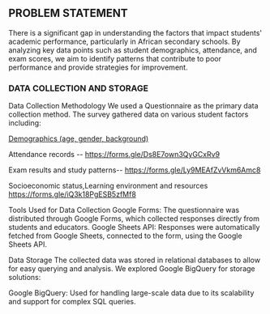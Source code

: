 ## PROBLEM STATEMENT
There is a significant gap in understanding the factors that impact students' academic performance, particularly in African secondary schools.
By analyzing key data points such as student demographics, attendance, and exam scores, we aim to identify patterns that contribute to poor performance and provide strategies for improvement.

### DATA COLLECTION AND STORAGE
Data Collection Methodology
We used a Questionnaire as the primary data collection method. The survey gathered data on various student factors including:

[Demographics (age, gender, background)](https://forms.gle/g4MAJrnQBRzuC4VC6)

Attendance records -- https://forms.gle/Ds8E7own3QyGCxRv9

Exam results and study patterns-- https://forms.gle/Ly9MEAfZvVkm6Amc8

Socioeconomic status,Learning environment and resources
https://forms.gle/iQ3k18PgESB5zfMf8

Tools Used for Data Collection
Google Forms: The questionnaire was distributed through Google Forms, which collected responses directly from students and educators.
Google Sheets API: Responses were automatically fetched from Google Sheets, connected to the form, using the Google Sheets API.

Data Storage
The collected data was stored in relational databases to allow for easy querying and analysis. We explored Google BigQuery for  storage solutions:

Google BigQuery: Used for handling large-scale data due to its scalability and support for complex SQL queries.
